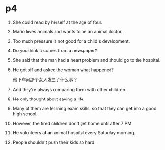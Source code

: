 # p4

1. She could read by herself at the age of four.

2. Mario loves animals and wants to be an animal doctor.

3. Too much pressure is not good for a child's development.

4. Do you think it comes from a newspaper?

5. She said that the man had a heart problem and should go to the hospital.

6. He got off and asked the woman what happened?

   他下车问那个女人发生了什么事？

7. And they're always comparing them with other children.

8. He only thought about saving a life.

9. Many of them are learning exam skills, so that they can ge**t i**nto a good high school.

10. However, the tired children don't get home until after 7 PM.

11. He volunteers a**t a**n animal hospital every Saturday morning.

12. People shouldn't push their kids so hard.